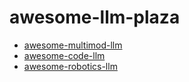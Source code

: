 # awesome-llm-plaza

- [awesome-multimod-llm](./docs/awesome_multimod_llm.md)
- [awesome-code-llm](./docs/awesome_code_llm.md)
- [awesome-robotics-llm](./docs/awesome_robotics_llm.md)